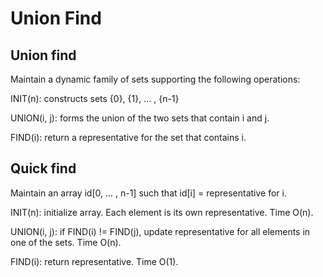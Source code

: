 # Union Find

## Union find

Maintain a dynamic family of sets supporting the following operations:

INIT(n): constructs sets {0}, {1}, ... , {n-1}

UNION(i, j): forms the union of the two sets that contain i and j. 

FIND(i): return a representative for the set that contains i.

## Quick find
Maintain an array id[0, ... , n-1] such that id[i] = representative for i.

INIT(n): initialize array. Each element is its own representative. Time O(n).

UNION(i, j): if FIND(i) != FIND(j), update representative for all elements in one of the sets. Time O(n).

FIND(i): return representative. Time O(1).
